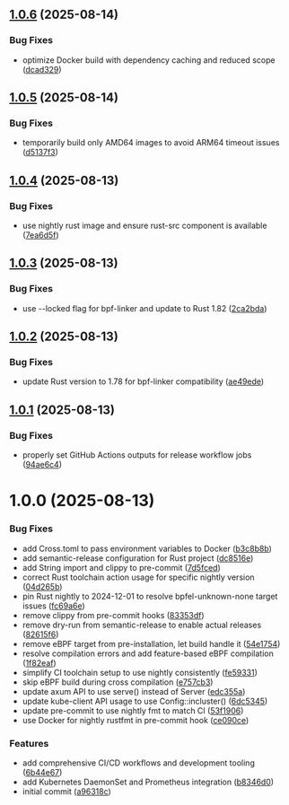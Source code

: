 ## [1.0.6](https://github.com/Perun-Engineering/ebpf-oom-watcher/compare/v1.0.5...v1.0.6) (2025-08-14)


### Bug Fixes

* optimize Docker build with dependency caching and reduced scope ([dcad329](https://github.com/Perun-Engineering/ebpf-oom-watcher/commit/dcad3299f792922ca02ec6a0ad8bd1cf42011a38))

## [1.0.5](https://github.com/Perun-Engineering/ebpf-oom-watcher/compare/v1.0.4...v1.0.5) (2025-08-14)


### Bug Fixes

* temporarily build only AMD64 images to avoid ARM64 timeout issues ([d5137f3](https://github.com/Perun-Engineering/ebpf-oom-watcher/commit/d5137f395d061615e6056181dc96b913b5ed7d65))

## [1.0.4](https://github.com/Perun-Engineering/ebpf-oom-watcher/compare/v1.0.3...v1.0.4) (2025-08-13)


### Bug Fixes

* use nightly rust image and ensure rust-src component is available ([7ea6d5f](https://github.com/Perun-Engineering/ebpf-oom-watcher/commit/7ea6d5f16ffe138ca185bb95362b0c11b30964c5))

## [1.0.3](https://github.com/Perun-Engineering/ebpf-oom-watcher/compare/v1.0.2...v1.0.3) (2025-08-13)


### Bug Fixes

* use --locked flag for bpf-linker and update to Rust 1.82 ([2ca2bda](https://github.com/Perun-Engineering/ebpf-oom-watcher/commit/2ca2bda0fd31d7fbdeddd7d9672a6cb16e247795))

## [1.0.2](https://github.com/Perun-Engineering/ebpf-oom-watcher/compare/v1.0.1...v1.0.2) (2025-08-13)


### Bug Fixes

* update Rust version to 1.78 for bpf-linker compatibility ([ae49ede](https://github.com/Perun-Engineering/ebpf-oom-watcher/commit/ae49edeae24dabbd1a2ea7eeec823b8cf40127f0))

## [1.0.1](https://github.com/Perun-Engineering/ebpf-oom-watcher/compare/v1.0.0...v1.0.1) (2025-08-13)


### Bug Fixes

* properly set GitHub Actions outputs for release workflow jobs ([94ae6c4](https://github.com/Perun-Engineering/ebpf-oom-watcher/commit/94ae6c4779c4d9598b3263e81ef8a7126667a906))

# 1.0.0 (2025-08-13)


### Bug Fixes

* add Cross.toml to pass environment variables to Docker ([b3c8b8b](https://github.com/Perun-Engineering/ebpf-oom-watcher/commit/b3c8b8bb27010316cd32cd1b3d150d5496cd38ba))
* add semantic-release configuration for Rust project ([dc8516e](https://github.com/Perun-Engineering/ebpf-oom-watcher/commit/dc8516e10179d90ed1d21698bb068ead0793a586))
* add String import and clippy to pre-commit ([7d5fced](https://github.com/Perun-Engineering/ebpf-oom-watcher/commit/7d5fced4785e729458630a41a39461298d94f7db))
* correct Rust toolchain action usage for specific nightly version ([04d265b](https://github.com/Perun-Engineering/ebpf-oom-watcher/commit/04d265b2dddbe7d796d33abf937f59987c4b05c3))
* pin Rust nightly to 2024-12-01 to resolve bpfel-unknown-none target issues ([fc69a6e](https://github.com/Perun-Engineering/ebpf-oom-watcher/commit/fc69a6e75e8cc4e441f2a643da11f2349ea8a19f))
* remove clippy from pre-commit hooks ([83353df](https://github.com/Perun-Engineering/ebpf-oom-watcher/commit/83353df74b04d4fbd6f91d3489cec2e16aafb538))
* remove dry-run from semantic-release to enable actual releases ([82615f6](https://github.com/Perun-Engineering/ebpf-oom-watcher/commit/82615f6d28cc8c71c5e76c19caee7bd58b771ef1))
* remove eBPF target from pre-installation, let build handle it ([54e1754](https://github.com/Perun-Engineering/ebpf-oom-watcher/commit/54e1754027d6af122f2ef3340eb4d954d598289b))
* resolve compilation errors and add feature-based eBPF compilation ([1f82eaf](https://github.com/Perun-Engineering/ebpf-oom-watcher/commit/1f82eaf1a48e4bcadb6b23613fc24308e99aeab4))
* simplify CI toolchain setup to use nightly consistently ([fe59331](https://github.com/Perun-Engineering/ebpf-oom-watcher/commit/fe59331ee96beaa11df4add0d8f29eafc0727d65))
* skip eBPF build during cross compilation ([e757cb3](https://github.com/Perun-Engineering/ebpf-oom-watcher/commit/e757cb33ae3bd62286ffbc03b609dc5133f375c2))
* update axum API to use serve() instead of Server ([edc355a](https://github.com/Perun-Engineering/ebpf-oom-watcher/commit/edc355ab943aa353a7ad785bc4e04fb572b5c075))
* update kube-client API usage to use Config::incluster() ([6dc5345](https://github.com/Perun-Engineering/ebpf-oom-watcher/commit/6dc53453af5663a29a9b38edb60537960a2bc4d4))
* update pre-commit to use nightly fmt to match CI ([53f1906](https://github.com/Perun-Engineering/ebpf-oom-watcher/commit/53f1906aa4ce937842bad416f16b0c01b482a8b1))
* use Docker for nightly rustfmt in pre-commit hook ([ce090ce](https://github.com/Perun-Engineering/ebpf-oom-watcher/commit/ce090ce4147993b128f2fc3ed11746b3d35a1490))


### Features

* add comprehensive CI/CD workflows and development tooling ([6b44e67](https://github.com/Perun-Engineering/ebpf-oom-watcher/commit/6b44e672eb08195a26dbd56541708b360527f50c))
* add Kubernetes DaemonSet and Prometheus integration ([b8346d0](https://github.com/Perun-Engineering/ebpf-oom-watcher/commit/b8346d0cd5d7786ef5e09644689418e540784d93))
* initial commit ([a96318c](https://github.com/Perun-Engineering/ebpf-oom-watcher/commit/a96318c8482771141919645184db6f5261ae3ce4))
